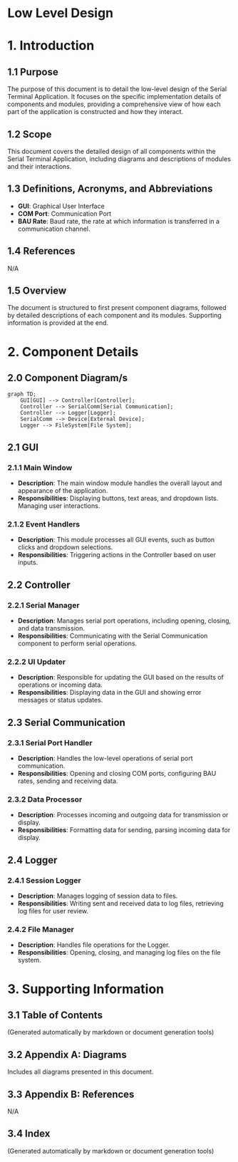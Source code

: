 # Low Level Design

# 1. Introduction
## 1.1 Purpose
The purpose of this document is to detail the low-level design of the Serial Terminal Application. It focuses on the specific implementation details of components and modules, providing a comprehensive view of how each part of the application is constructed and how they interact.

## 1.2 Scope
This document covers the detailed design of all components within the Serial Terminal Application, including diagrams and descriptions of modules and their interactions.

## 1.3 Definitions, Acronyms, and Abbreviations
- **GUI**: Graphical User Interface
- **COM Port**: Communication Port
- **BAU Rate**: Baud rate, the rate at which information is transferred in a communication channel.

## 1.4 References
N/A

## 1.5 Overview
The document is structured to first present component diagrams, followed by detailed descriptions of each component and its modules. Supporting information is provided at the end.

# 2. Component Details
## 2.0 Component Diagram/s
```mermaid
graph TD;
    GUI[GUI] --> Controller[Controller];
    Controller --> SerialComm[Serial Communication];
    Controller --> Logger[Logger];
    SerialComm --> Device[External Device];
    Logger --> FileSystem[File System];
```
## 2.1 GUI
### 2.1.1 Main Window
- **Description**: The main window module handles the overall layout and appearance of the application.
- **Responsibilities**: Displaying buttons, text areas, and dropdown lists. Managing user interactions.

### 2.1.2 Event Handlers
- **Description**: This module processes all GUI events, such as button clicks and dropdown selections.
- **Responsibilities**: Triggering actions in the Controller based on user inputs.

## 2.2 Controller
### 2.2.1 Serial Manager
- **Description**: Manages serial port operations, including opening, closing, and data transmission.
- **Responsibilities**: Communicating with the Serial Communication component to perform serial operations.

### 2.2.2 UI Updater
- **Description**: Responsible for updating the GUI based on the results of operations or incoming data.
- **Responsibilities**: Displaying data in the GUI and showing error messages or status updates.

## 2.3 Serial Communication
### 2.3.1 Serial Port Handler
- **Description**: Handles the low-level operations of serial port communication.
- **Responsibilities**: Opening and closing COM ports, configuring BAU rates, sending and receiving data.

### 2.3.2 Data Processor
- **Description**: Processes incoming and outgoing data for transmission or display.
- **Responsibilities**: Formatting data for sending, parsing incoming data for display.

## 2.4 Logger
### 2.4.1 Session Logger
- **Description**: Manages logging of session data to files.
- **Responsibilities**: Writing sent and received data to log files, retrieving log files for user review.

### 2.4.2 File Manager
- **Description**: Handles file operations for the Logger.
- **Responsibilities**: Opening, closing, and managing log files on the file system.

# 3. Supporting Information
## 3.1 Table of Contents
(Generated automatically by markdown or document generation tools)

## 3.2 Appendix A: Diagrams
Includes all diagrams presented in this document.

## 3.3 Appendix B: References
N/A

## 3.4 Index
(Generated automatically by markdown or document generation tools)